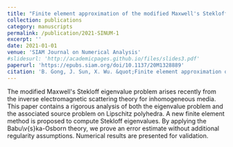 ```yaml
---
title: "Finite element approximation of the modified Maxwell's Stekloff eigenvalues"
collection: publications
category: manuscripts
permalink: /publication/2021-SINUM-1
excerpt: ''
date: 2021-01-01
venue: 'SIAM Journal on Numerical Analysis'
#slidesurl: 'http://academicpages.github.io/files/slides3.pdf'
paperurl: 'https://epubs.siam.org/doi/10.1137/20M1328889'
citation: 'B. Gong, J. Sun, X. Wu. &quot;Finite element approximation of the modified Maxwell''s Stekloff eigenvalues.&quot; <i>SIAM Journal on Numerical Analysis</i>. 50(5), 2430-2448, 2021.'
---
```


The modified Maxwell's Stekloff eigenvalue problem arises recently from the inverse electromagnetic scattering theory for inhomogeneous media. This paper contains a rigorous analysis of both the eigenvalue problem and the associated source problem on Lipschitz polyhedra. A new finite element method is proposed to compute Stekloff eigenvalues. By applying the Babu\v{s}ka-Osborn theory, we prove an error estimate without additional regularity assumptions. Numerical results are presented for validation.
